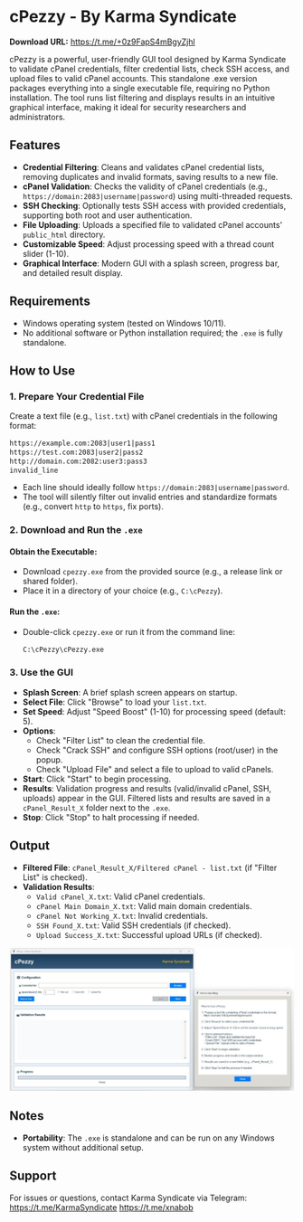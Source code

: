 # cPezzy - By Karma Syndicate

**Download URL:** https://t.me/+0z9FapS4mBgyZjhl

cPezzy is a powerful, user-friendly GUI tool designed by Karma Syndicate to validate cPanel credentials, filter credential lists, check SSH access, and upload files to valid cPanel accounts. This standalone .exe version packages everything into a single executable file, requiring no Python installation. The tool runs list filtering and displays results in an intuitive graphical interface, making it ideal for security researchers and administrators.

## Features

- **Credential Filtering**: Cleans and validates cPanel credential lists, removing duplicates and invalid formats, saving results to a new file.
- **cPanel Validation**: Checks the validity of cPanel credentials (e.g., `https://domain:2083|username|password`) using multi-threaded requests.
- **SSH Checking**: Optionally tests SSH access with provided credentials, supporting both root and user authentication.
- **File Uploading**: Uploads a specified file to validated cPanel accounts’ `public_html` directory.
- **Customizable Speed**: Adjust processing speed with a thread count slider (1-10).
- **Graphical Interface**: Modern GUI with a splash screen, progress bar, and detailed result display.

## Requirements

- Windows operating system (tested on Windows 10/11).
- No additional software or Python installation required; the `.exe` is fully standalone.

## How to Use

### 1. Prepare Your Credential File

Create a text file (e.g., `list.txt`) with cPanel credentials in the following format:

```
https://example.com:2083|user1|pass1
https://test.com:2083|user2|pass2
http://domain.com:2082:user3:pass3
invalid_line
```

- Each line should ideally follow `https://domain:2083|username|password`.
- The tool will silently filter out invalid entries and standardize formats (e.g., convert `http` to `https`, fix ports).

### 2. Download and Run the `.exe`

#### Obtain the Executable:
- Download `cpezzy.exe` from the provided source (e.g., a release link or shared folder).
- Place it in a directory of your choice (e.g., `C:\cPezzy`).

#### Run the `.exe`:
- Double-click `cpezzy.exe` or run it from the command line:

  ```sh
  C:\cPezzy\cPezzy.exe
  ```

### 3. Use the GUI

- **Splash Screen**: A brief splash screen appears on startup.
- **Select File**: Click "Browse" to load your `list.txt`.
- **Set Speed**: Adjust "Speed Boost" (1-10) for processing speed (default: 5).
- **Options**:
  - Check "Filter List" to clean the credential file.
  - Check "Crack SSH" and configure SSH options (root/user) in the popup.
  - Check "Upload File" and select a file to upload to valid cPanels.
- **Start**: Click "Start" to begin processing.
- **Results**: Validation progress and results (valid/invalid cPanel, SSH, uploads) appear in the GUI. Filtered lists and results are saved in a `cPanel_Result_X` folder next to the `.exe`.
- **Stop**: Click "Stop" to halt processing if needed.

## Output

- **Filtered File**: `cPanel_Result_X/Filtered cPanel - list.txt` (if "Filter List" is checked).
- **Validation Results**:
  - `Valid cPanel_X.txt`: Valid cPanel credentials.
  - `cPanel Main Domain_X.txt`: Valid main domain credentials.
  - `cPanel Not Working_X.txt`: Invalid credentials.
  - `SSH Found_X.txt`: Valid SSH credentials (if checked).
  - `Upload Success_X.txt`: Successful upload URLs (if checked).

![Alt text](https://raw.githubusercontent.com/karmasyndicate/poc/main/cpezzy.jpg)

## Notes

- **Portability**: The `.exe` is standalone and can be run on any Windows system without additional setup.

## Support

For issues or questions, contact Karma Syndicate via Telegram: https://t.me/KarmaSyndicate
https://t.me/xnabob
